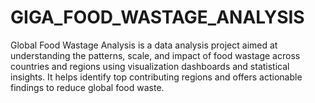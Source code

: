 # GIGA_FOOD_WASTAGE_ANALYSIS
Global Food Wastage Analysis is a data analysis project aimed at understanding the patterns, scale, and impact of food wastage across countries and regions using visualization dashboards and statistical insights. It helps identify top contributing regions and offers actionable findings to reduce global food waste.
